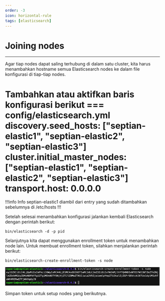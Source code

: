 ```yaml
---
order: -3
icon: horizontal-rule
tags: [elasticsearch]
---
```

# Joining nodes
---

Agar tiap nodes dapat saling terhubung di dalam satu cluster, kita harus menambahkan hostname semua Elasticsearch nodes ke dalam file konfigurasi di tiap-tiap nodes.

Tambahkan atau aktifkan baris konfigurasi berikut
=== config/elasticsearch.yml
discovery.seed_hosts: ["septian-elastic1", "septian-elastic2", "septian-elastic3"]
cluster.initial_master_nodes: ["septian-elastic1", "septian-elastic2", "septian-elastic3"]
transport.host: 0.0.0.0
===

!!!info Info
septian-elastic1 diambil dari entry yang sudah ditambahkan sebelumnya di /etc/hosts
!!!

Setelah selesai menambahkan konfigurasi jalankan kembali Elasticsearch dengan perintah berikut:
```
bin/elasticsearch -d -p pid
```

Selanjutnya kita dapat menggunakan enrollment token untuk menambahkan node lain. Untuk membuat enrollment token, silahkan menjalankan perintah berikut:
```
bin/elasticsearch-create-enrollment-token -s node
```

![](../static/images/4.png)

Simpan token untuk setup nodes yang berikutnya.